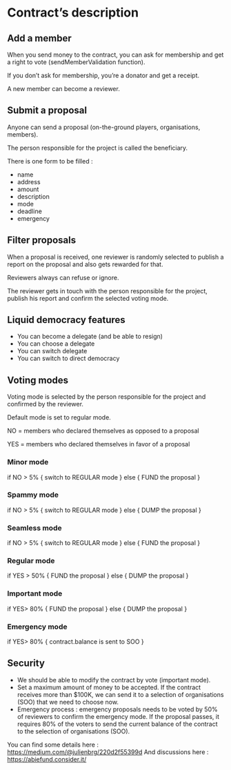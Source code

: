
# Contract’s description

## Add a member

When you send money to the contract, you can ask for membership and get a right to vote (sendMemberValidation function).

If you don’t ask for membership, you’re a donator and get a receipt.

A new member can become a reviewer. 

## Submit a proposal

Anyone can send a proposal (on-the-ground players, organisations, members).

The person responsible for the project is called the beneficiary.

There is one form to be filled :

* name
* address
* amount
* description
* mode
* deadline
* emergency

## Filter proposals

When a proposal is received, one reviewer is randomly selected to publish a report on the proposal and also gets rewarded for that.

Reviewers always can refuse or ignore.

The reviewer gets in touch with the person responsible for the project, publish his report and confirm the selected voting mode. 

## Liquid democracy features

* You can become a delegate (and be able to resign)
* You can choose a delegate
* You can switch delegate
* You can switch to direct democracy


## Voting modes

Voting mode is selected by the person responsible for the project and confirmed by the reviewer.

Default mode is set to regular mode.

NO = members who declared themselves as opposed to a proposal

YES = members who declared themselves in favor of a proposal

### Minor mode

if NO > 5% { switch to REGULAR mode } else { FUND the proposal }

### Spammy mode

if NO > 5% { switch to REGULAR mode } else { DUMP the proposal }

### Seamless mode

if NO > 5% { switch to REGULAR mode } else { FUND the proposal }

### Regular mode

if YES > 50% { FUND the proposal } else { DUMP the proposal }

### Important mode

if YES> 80% { FUND the proposal } else { DUMP the proposal }

### Emergency mode

if YES> 80% { contract.balance is sent to SOO }

## Security

* We should be able to modify the contract by vote (important mode).
* Set a maximum amount of money to be accepted. If the contract receives more than $100K, we can send it to a selection of organisations (SOO) that we need to choose now.
* Emergency process : emergency proposals needs to be voted by 50% of reviewers to confirm the emergency mode. If the proposal passes, it requires 80% of the voters to send the current balance of the contract to the selection of organisations (SOO).



You can find some details here : https://medium.com/@julienbrg/220d2f55399d
And discussions here : https://abiefund.consider.it/
